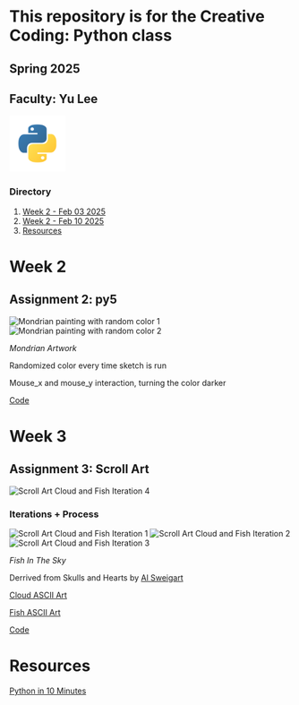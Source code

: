 # This repository is for the Creative Coding: Python class
## Spring 2025
## Faculty: Yu Lee

<img src="image-1.png" height="100px"/>


### Directory
1. [Week 2 - Feb 03 2025](#Week-2)
2. [Week 2 - Feb 10 2025](#Week-3)
3. [Resources](#Resources)


# Week 2

## Assignment 2: py5
<img width="397" alt="Mondrian painting with random color 1" src="https://github.com/user-attachments/assets/a4831dcc-42a8-4f30-98b6-6321c15a7890" />
<img width="397" alt="Mondrian painting with random color 2" src="https://github.com/user-attachments/assets/e036de7a-d465-4b5b-b828-bc44aae22e74" />



*Mondrian Artwork*

Randomized color every time sketch is run

Mouse_x and mouse_y interaction, turning the color darker


[Code](https://github.com/carbudar/Creative_Coding_Python/commit/7c8736ea7c2ac99eb5b984ce12ab290f4da1c391)

# Week 3

## Assignment 3: Scroll Art
<img width="397" alt="Scroll Art Cloud and Fish Iteration 4" src="https://github.com/user-attachments/assets/a4831dcc-42a8-4f30-98b6-6321c15a7890" />

### Iterations + Process
<img width="200" alt="Scroll Art Cloud and Fish Iteration 1" src="https://github.com/user-attachments/assets/a4831dcc-42a8-4f30-98b6-6321c15a7890" />
<img width="200" alt="Scroll Art Cloud and Fish Iteration 2" src="https://github.com/user-attachments/assets/e036de7a-d465-4b5b-b828-bc44aae22e74" />
<img width="200" alt="Scroll Art Cloud and Fish Iteration 3" src="https://github.com/user-attachments/assets/e036de7a-d465-4b5b-b828-bc44aae22e74" />



*Fish In The Sky*

Derrived from Skulls and Hearts by 
[Al Sweigart](https://github.com/carbudar/Creative_Coding_Python/commit/e44a440fe3ba2c8e9789e3ec608e19b5186bc8ff)


[Cloud ASCII Art](https://www.asciiart.eu/nature/clouds)

[Fish ASCII Art](https://www.asciiart.eu/animals/fish)


[Code](https://github.com/carbudar/Creative_Coding_Python/commit/7c8736ea7c2ac99eb5b984ce12ab290f4da1c391)






# Resources
[Python in 10 Minutes](https://www.stavros.io/tutorials/python/)


